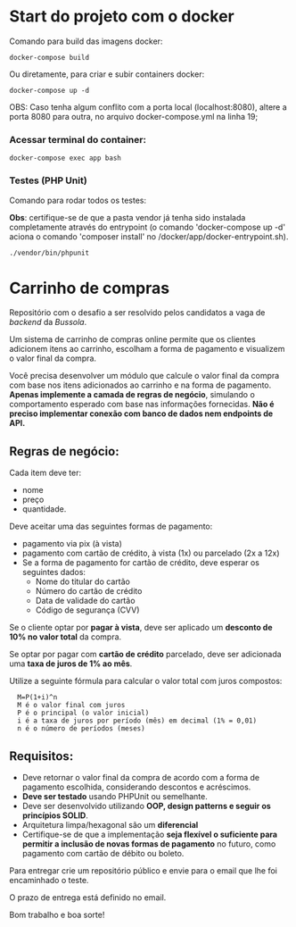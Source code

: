 # Start do projeto com o docker

Comando para build das imagens docker:

```
docker-compose build
```

Ou diretamente, para criar e  subir containers docker:

```
docker-compose up -d
```

OBS: Caso tenha algum conflito com a porta local (localhost:8080), altere a porta 8080 para outra, no arquivo docker-compose.yml na linha 19;

### Acessar terminal do container:

```
docker-compose exec app bash
```

### Testes (PHP Unit)

Comando para rodar todos os testes:

**Obs**: certifique-se de que a pasta vendor já tenha sido instalada completamente através do entrypoint (o comando 'docker-compose up -d' aciona o comando 'composer install' no /docker/app/docker-entrypoint.sh).

```
./vendor/bin/phpunit
```

# Carrinho de compras

Repositório com o desafio a ser resolvido pelos candidatos a vaga de _backend_ da _Bussola_.

Um sistema de carrinho de compras online permite que os clientes adicionem itens ao carrinho, escolham a forma de pagamento e visualizem o valor final da compra.

Você precisa desenvolver um módulo que calcule o valor final da compra com base nos itens adicionados ao carrinho e na forma de pagamento.
**Apenas implemente a camada de regras de negócio**, simulando o comportamento esperado com base nas informações fornecidas. **Não é preciso implementar conexão com banco de dados nem endpoints de API.**

## Regras de negócio:

Cada item deve ter:

- nome
- preço
- quantidade.

Deve aceitar uma das seguintes formas de pagamento:

- pagamento via pix (à vista)
- pagamento com cartão de crédito, à vista (1x) ou parcelado (2x a 12x)
- Se a forma de pagamento for cartão de crédito, deve esperar os seguintes dados:
  - Nome do titular do cartão
  - Número do cartão de crédito
  - Data de validade do cartão
  - Código de segurança (CVV)

Se o cliente optar por **pagar à vista**, deve ser aplicado um **desconto de 10% no valor total** da compra.

Se optar por pagar com **cartão de crédito** parcelado, deve ser adicionada uma **taxa de juros de 1% ao mês**.

Utilize a seguinte fórmula para calcular o valor total com juros compostos:

```
  M=P(1+i)^n
  M é o valor final com juros
  P é o principal (o valor inicial)
  i é a taxa de juros por período (mês) em decimal (1% = 0,01)
  n é o número de períodos (meses)
```

## Requisitos:

- Deve retornar o valor final da compra de acordo com a forma de pagamento escolhida, considerando descontos e acréscimos.
- **Deve ser testado** usando PHPUnit ou semelhante.
- Deve ser desenvolvido utilizando **OOP, design patterns e seguir os princípios SOLID**.
- Arquitetura limpa/hexagonal são um **diferencial**
- Certifique-se de que a implementação **seja flexível o suficiente para permitir a inclusão de novas formas de pagamento** no futuro, como pagamento com cartão de débito ou boleto.

Para entregar crie um repositório público e envie para o email que lhe foi encaminhado o teste.

O prazo de entrega está definido no email.

Bom trabalho e boa sorte!
